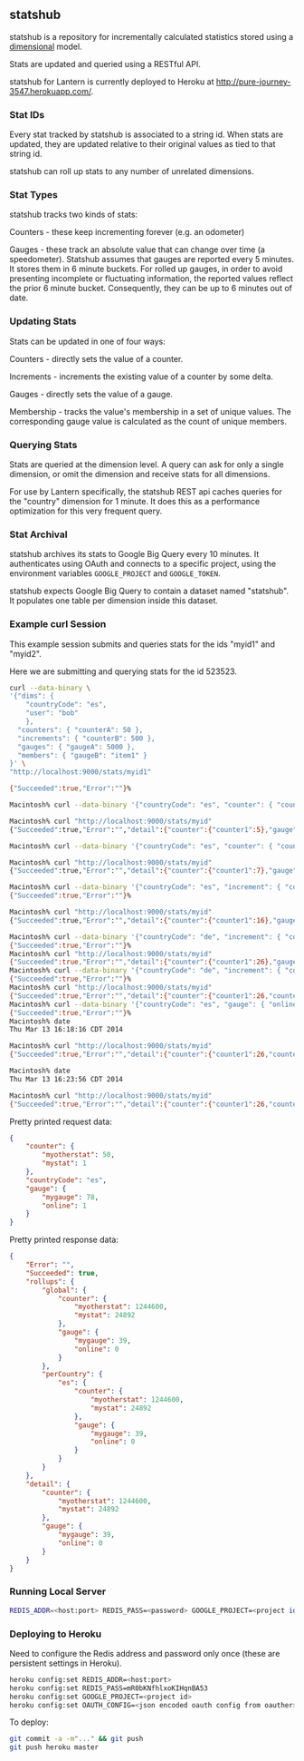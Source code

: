 ## statshub

statshub is a repository for incrementally calculated statistics stored using a
[dimensional](http://en.wikipedia.org/wiki/Dimensional_modeling) model.

Stats are updated and queried using a RESTful API.

statshub for Lantern is currently deployed to Heroku at
http://pure-journey-3547.herokuapp.com/.

### Stat IDs
Every stat tracked by statshub is associated to a string id.  When stats are
updated, they are updated relative to their original values as tied to that 
string id.

statshub can roll up stats to any number of unrelated dimensions.

### Stat Types
statshub tracks two kinds of stats:

Counters - these keep incrementing forever (e.g. an odometer)

Gauges - these track an absolute value that can change over time (a
speedometer).  Statshub assumes that gauges are reported every 5 minutes.  It 
stores them in 6 minute buckets.  For rolled up gauges, in order to avoid
presenting incomplete or fluctuating information, the reported values reflect
the prior 6 minute bucket. Consequently, they can be up to 6 minutes out of
date.

### Updating Stats
Stats can be updated in one of four ways:

Counters - directly sets the value of a counter.

Increments - increments the existing value of a counter by some delta.

Gauges - directly sets the value of a gauge.

Membership - tracks the value's membership in a set of unique values.  The
corresponding gauge value is calculated as the count of unique members.

### Querying Stats
Stats are queried at the dimension level.  A query can ask for only a single 
dimension, or omit the dimension and receive stats for all dimensions.

For use by Lantern specifically, the statshub REST api caches queries for the
"country" dimension for 1 minute.  It does this as a performance optimization
for this very frequent query.

### Stat Archival
statshub archives its stats to Google Big Query every 10 minutes.  It
authenticates using OAuth and connects to a specific project, using the
environment variables `GOOGLE_PROJECT` and `GOOGLE_TOKEN`.

statshub expects Google Big Query to contain a dataset named "statshub".  It
populates one table per dimension inside this dataset.

### Example curl Session

This example session submits and queries stats for the ids "myid1" and "myid2".

Here we are submitting and querying stats for the id 523523.

```bash
curl --data-binary \
'{"dims": {
    "countryCode": "es",
    "user": "bob"
    },
  "counters": { "counterA": 50 },
  "increments": { "counterB": 500 },
  "gauges": { "gaugeA": 5000 },
  "members": { "gaugeB": "item1" }
}' \
"http://localhost:9000/stats/myid1"
```

```bash
{"Succeeded":true,"Error":""}%    
```

```bash
Macintosh% curl --data-binary '{"countryCode": "es", "counter": { "counter1": 5 }}' "http://localhost:9000/stats/myid"{"Succeeded":true,"Error":""}%                                                                                                                              

Macintosh% curl "http://localhost:9000/stats/myid"                                                                    
{"Succeeded":true,"Error":"","detail":{"counter":{"counter1":5},"gauge":{"everOnline":0}},"rollups":{"global":{"counter":{"counter1":5},"gauge":{"everOnline":0}},"perCountry":{"es":{"counter":{"counter1":5},"gauge":{"everOnline":0}}}}}%                                      

Macintosh% curl --data-binary '{"countryCode": "es", "counter": { "counter1": 7 }}' "http://localhost:9000/stats/myid"{"Succeeded":true,"Error":""}%                                                                                                                              

Macintosh% curl "http://localhost:9000/stats/myid"                                                                    
{"Succeeded":true,"Error":"","detail":{"counter":{"counter1":7},"gauge":{"everOnline":0}},"rollups":{"global":{"counter":{"counter1":5},"gauge":{"everOnline":0}},"perCountry":{"es":{"counter":{"counter1":5},"gauge":{"everOnline":0}}}}}%                                      

Macintosh% curl --data-binary '{"countryCode": "es", "increment": { "counter1": 9 }}' "http://localhost:9000/stats/myid"
{"Succeeded":true,"Error":""}%                                                                                                           

Macintosh% curl "http://localhost:9000/stats/myid"                                                                      
{"Succeeded":true,"Error":"","detail":{"counter":{"counter1":16},"gauge":{"everOnline":0}},"rollups":{"global":{"counter":{"counter1":5},"gauge":{"everOnline":0}},"perCountry":{"es":{"counter":{"counter1":5},"gauge":{"everOnline":0}}}}}%                                     

Macintosh% curl --data-binary '{"countryCode": "de", "increment": { "counter1": 10 }}' "http://localhost:9000/stats/myid"
{"Succeeded":true,"Error":""}%                                                                                                                                                                              
Macintosh% curl "http://localhost:9000/stats/myid"                                                                       
{"Succeeded":true,"Error":"","detail":{"counter":{"counter1":26},"gauge":{"everOnline":0}},"rollups":{"global":{"counter":{"counter1":26},"gauge":{"everOnline":0}},"perCountry":{"de":{"counter":{"counter1":10},"gauge":{"everOnline":0}},"es":{"counter":{"counter1":16},"gauge":{"everOnline":0}}}}}%                                                                                                               
Macintosh% curl --data-binary '{"countryCode": "de", "increment": { "counter2": 15 }}' "http://localhost:9000/stats/myid"
{"Succeeded":true,"Error":""}%                                                                                                                                                                              
Macintosh% curl "http://localhost:9000/stats/myid"                                                                       
{"Succeeded":true,"Error":"","detail":{"counter":{"counter1":26,"counter2":15},"gauge":{"everOnline":0}},"rollups":{"global":{"counter":{"counter1":26},"gauge":{"everOnline":0}},"perCountry":{"de":{"counter":{"counter1":10},"gauge":{"everOnline":0}},"es":{"counter":{"counter1":16},"gauge":{"everOnline":0}}}}}%                                                                                                 
Macintosh% curl --data-binary '{"countryCode": "es", "gauge": { "online": 1 }}' "http://localhost:9000/stats/myid"      
{"Succeeded":true,"Error":""}%                                                                                                                                                                              
Macintosh% date
Thu Mar 13 16:18:16 CDT 2014

Macintosh% curl "http://localhost:9000/stats/myid"
{"Succeeded":true,"Error":"","detail":{"counter":{"counter1":26,"counter2":15},"gauge":{"everOnline":1,"online":1}},"rollups":{"global":{"counter":{"counter1":26,"counter2":15},"gauge":{"everOnline":1,"online":0}},"perCountry":{"de":{"counter":{"counter1":10,"counter2":15},"gauge":{"everOnline":0,"online":0}},"es":{"counter":{"counter1":16,"counter2":0},"gauge":{"everOnline":1,"online":0}}}}}%            

Macintosh% date    
Thu Mar 13 16:23:56 CDT 2014

Macintosh% curl "http://localhost:9000/stats/myid"
{"Succeeded":true,"Error":"","detail":{"counter":{"counter1":26,"counter2":15},"gauge":{"everOnline":1,"online":1}},"rollups":{"global":{"counter":{"counter1":26,"counter2":15},"gauge":{"everOnline":1,"online":1}},"perCountry":{"de":{"counter":{"counter1":10,"counter2":15},"gauge":{"everOnline":0,"online":0}},"es":{"counter":{"counter1":16,"counter2":0},"gauge":{"everOnline":1,"online":1}}}}}%            
```

Pretty printed request data:

```json
{
    "counter": {
        "myotherstat": 50,
        "mystat": 1
    },
    "countryCode": "es",
    "gauge": {
        "mygauge": 78,
        "online": 1
    }
}
```

Pretty printed response data:

```json
{
    "Error": "",
    "Succeeded": true,
    "rollups": {
        "global": {
            "counter": {
                "myotherstat": 1244600,
                "mystat": 24892
            },
            "gauge": {
                "mygauge": 39,
                "online": 0
            }
        },
        "perCountry": {
            "es": {
                "counter": {
                    "myotherstat": 1244600,
                    "mystat": 24892
                },
                "gauge": {
                    "mygauge": 39,
                    "online": 0
                }
            }
        }
    },
    "detail": {
        "counter": {
            "myotherstat": 1244600,
            "mystat": 24892
        },
        "gauge": {
            "mygauge": 39,
            "online": 0
        }
    }
}
```

### Running Local Server

```bash
REDIS_ADDR=<host:port> REDIS_PASS=<password> GOOGLE_PROJECT=<project id> GOOGLE_TOKEN=<json encoded oauth config from oauther> PORT=9000 go run statshub.go
```

### Deploying to Heroku

Need to configure the Redis address and password only once (these are persistent settings in Heroku).

```bash
heroku config:set REDIS_ADDR=<host:port>
heroku config:set REDIS_PASS=mR0bKNfhlxoKIHqnBA53
heroku config:set GOOGLE_PROJECT=<project id>
heroku config:set OAUTH_CONFIG=<json encoded oauth config from oauther>
```

To deploy:

```bash
git commit -a -m"..." && git push
git push heroku master
```